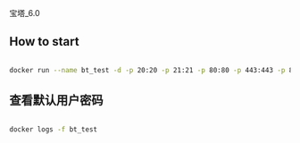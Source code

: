 宝塔_6.0

## How to start

```bash

docker run --name bt_test -d -p 20:20 -p 21:21 -p 80:80 -p 443:443 -p 888:888 -p 8888:8888 wojiushixiaobai/bt:test

```

## 查看默认用户密码

```bash

docker logs -f bt_test

```
